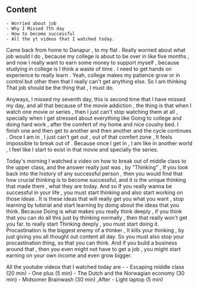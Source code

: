 ## Content
    - Worried about job
    - Why I Missed 7th day
    - How to become successful
    - All the yt videos that I watched today.


Came back from home to Danapur , to my flat . Really worried about what job would I do , because my college is about to be over in like five months , and now I really want to earn some money to support myself , because studying in college is I think a waste of time . I need to get hands on experience to really learn . Yeah, college makes my patience grow or in control but other then that I really can't get anything else. So I am thinking That job should be the thing that , I must do.

Anyways, I missed my seventh day, this is second time that I have missed my day, and all that because of the movie addiction , the thing is that when I watch one movie or series , then I just can't stop watching them at all , specially when I get stressed about everything like Going to college and doing hard work , after the comfert of my home and nice coushy bed. I finish one and then get to another and then another and the cycle continues . Once I am in , I just can't get out , out of that comfert zone , It feels impossible to break out of . Because once I get in , I am like in another world , I feel like I start to exist in that movie and specially the series.

Today's morning I watched a video on how to break out of middle class to the upper class, and the answer really just was , by "Thinking" , If you look back into the history of any successful person , then you would find that how crucial thinking is to become successful, and it is the unique thinking that made them , what they are today. 
And so If you really wanna be successful in your life , you must start thinking and also start working on those ideas . It is these ideas that will really get you what you want , stop learning by tutorial and start learning by doing about the ideas that you think. Because Doing is what makes you really think deeply , if you think that you can do all this just by thinking normally , then that really won't get you far. to really start Thinking deeply , you must start doing it.
Procastination is the biggest enemy of a thinker , It kills your thinking , by just giving you all thought out content all day. So you must also stop your procastination thing, so that you can think.
And if you build a business around that , then you even might not have to get a job , you might start earning on your own income and even grow bigger.

All the youtube videos that I watched today are -
    - Escaping middle class (20 min)
    - One plus (5 min)
    - The Dutch and the Norwagian economy (30 min)
    - Midsomer Brainwash (30 min) ,After
    - Light laptop (5 min)